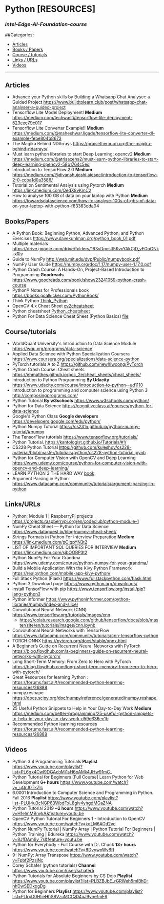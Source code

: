 # Python [RESOURCES]
### *Intel-Edge-AI-Foundation-course*

##Categories:
* [Articles](#Articles)
* [Books / Papers](#BooksPapers)
* [Course / tutorials](#Coursetutorials)
* [Links / URLs](#LinksURLs)
* [Videos](#Videos)
---

## Articles
* Advance your Python skills by Building a Whatsapp Chat Analyser: a Guided Project https://www.buildtolearn.club/post/whatsapp-chat-analyser-a-guided-project
* Tensorflow Lite Model Deployment! **Medium** https://medium.com/techwasti/tensorflow-lite-deployment-523eec79c017
* Tensorflow Lite Converter Example!! **Medium** https://medium.com/@maheshwar.ligade/tensorflow-lite-converter-dl-example-febe804b8673
* The Magika Behind NDArrays https://praisethemoon.org/the-magika-behind-ndarrays/
* Must learn python libraries to start Deep Learning: opencv2 **Medium** https://medium.com/@atrisaxena2/must-learn-python-libraries-to-start-deep-learning-opencv2-58b1764c5ed
* Introduction to TensorFlow 2.0 **Medium** https://medium.com/@divanshujoshi.aiesec/introduction-to-tensorflow-2-0-ccba1d0a3586/
* Tutorial on Sentimental Analysis using Pytorch **Medium** https://link.medium.com/QedX8vKmC2
* How to analyse 100 GB of data on your laptop with Python **Medium** https://towardsdatascience.com/how-to-analyse-100s-of-gbs-of-data-on-your-laptop-with-python-f83363dda94

## Books/Papers
* A Python Book: Beginning Python, Advanced Python, and Python Exercises https://www.davekuhlman.org/python_book_01.pdf
* Multiple materials https://drive.google.com/drive/folders/163vDpcslt5KvcYAkCjD_yFOoGNk-xRIv
* Guide to NumPy http://web.mit.edu/dvp/Public/numpybook.pdf
* NumPy User Guide https://numpy.org/doc/1.17/numpy-user-1.17.0.pdf
* Python Crash Course: A Hands-On, Project-Based Introduction to Programming **Goodreads** https://www.goodreads.com/book/show/23241059-python-crash-course
* Python® Notes for Professionals book https://books.goalkicker.com/PythonBook/
* Think Python [Think_Python](books/Think_Python.pdf)
* OpenCV 4.x Cheat Sheet [cv2cheatsheet](books/cv2cheatsheet.pdf)
* Python cheatsheet [Python_cheatsheet](books/Python_cheatsheet.pdf)
* Python For Data Science Cheat Sheet (Python Basics) [file](books/PythonForDataScience.pdf)

## Course/tutorials
* WorldQuant University's Introduction to Data Science Module https://wqu.org/programs/data-science
* Applied Data Science with Python Specialization Coursera https://www.coursera.org/specializations/data-science-python
* PyTorch tutorials A to Z https://github.com/newhiwoong/PyTorch
* Python Crash Course: Cheat sheets https://ehmatthes.github.io/pcc_2e/cheat_sheets/cheat_sheets/
* Introduction to Python Programming **By Udacity** https://www.udacity.com/course/introduction-to-python--ud1110
* Introduction to programming and computer science using Python 3 http://composingprograms.com/
* Python Tutorial **By w3schools** https://www.w3schools.com/python/
* Python for Data Science https://cognitiveclass.ai/courses/python-for-data-science
* Google's Python Class **Google developers** https://developers.google.com/edu/python/
* Python Numpy Tutorial https://cs231n.github.io/python-numpy-tutorial/#numpy
* The TensorFlow tutorials https://www.tensorflow.org/tutorials/
* Python Tutorial. https://kantologist.github.io/Tutorials/#!/
* CS228 Python Tutorial https://github.com/kuleshov/cs228-material/blob/master/tutorials/python/cs228-python-tutorial.ipynb
* Python for Computer Vision with OpenCV and Deep Learning https://www.udemy.com/course/python-for-computer-vision-with-opencv-and-deep-learning/
* LEARN PYTHON 3 THE HARD WAY [book](books/learn-python3-the-hard-way-jul-4-2017.pdf)
* Argument Parsing in Python https://www.datacamp.com/community/tutorials/argument-parsing-in-python

## Links/URLs
* Python: Module 1 | RaspberryPi projects https://projects.raspberrypi.org/en/codeclub/python-module-1
* NumPy Cheat Sheet — Python for Data Science https://www.dataquest.io/blog/numpy-cheat-sheet/
* Strings Formats in Python For Interview Preparation **Medium** https://link.medium.com/pOiqpYN3t2
* LIST OF IMPORTANT SQL QUERIES FOR INTERVIEW **Medium** https://link.medium.com/sjbOOBP3t2
* Python NumPy For Your Grandma https://www.udemy.com/course/python-numpy-for-your-grandma/
* Build a Mobile Application With the Kivy Python Framework https://realpython.com/mobile-app-kivy-python/
* Full Stack Python (Flask) https://www.fullstackpython.com/flask.html
* Python 3 Download page https://www.python.org/downloads/
* Install TensorFlow with pip https://www.tensorflow.org/install/pip?lang=python3
* Python informer https://www.pythoninformer.com/python-libraries/numpy/index-and-slice/
* Convolutional Neural Network (CNN) https://www.tensorflow.org/tutorials/images/cnn
    - https://colab.research.google.com/github/tensorflow/docs/blob/master/site/en/tutorials/images/cnn.ipynb
* Convolutional Neural Networks with TensorFlow https://www.datacamp.com/community/tutorials/cnn-tensorflow-python
* TORCH.ONNX https://pytorch.org/docs/stable/onnx.html
* A Beginner’s Guide on Recurrent Neural Networks with PyTorch https://blog.floydhub.com/a-beginners-guide-on-recurrent-neural-networks-with-pytorch/
* Long Short-Term Memory: From Zero to Hero with PyTorch https://blog.floydhub.com/long-short-term-memory-from-zero-to-hero-with-pytorch/
* Great Resources for learning Python : https://forums.fast.ai/t/recommended-python-learning-resources/26888
* numpy.reshape https://docs.scipy.org/doc/numpy/reference/generated/numpy.reshape.html
* 25 Useful Python Snippets to Help in Your Day-to-Day Work **Medium** https://medium.com/better-programming/25-useful-python-snippets-to-help-in-your-day-to-day-work-d59c636ec1b
* Recommended Python learning resources https://forums.fast.ai/t/recommended-python-learning-resources/26888

## Videos
* Python 3.4 Programming Tutorials **Playlist** https://www.youtube.com/playlist?list=PL6gx4Cwl9DGAcbMi1sH6oAMk4JHw91mC_
* Python Tutorial for Beginners [Full Course] Learn Python for Web Development **6+ hours** https://www.youtube.com/watch?v=_uQrJ0TkZlc
* 6.0001 Introduction to Computer Science and Programming in Python. Fall 2016 **Playlist** https://www.youtube.com/playlist?list=PLUl4u3cNGP63WbdFxL8giv4yhgdMGaZNA
* Python Tutorial 2019 **~2 hours** https://www.youtube.com/watch?v=H1elmMBnykA&feature=youtu.be
* OpenCV Python Tutorial For Beginners 1 - Introduction to OpenCV https://www.youtube.com/watch?v=kdLM6AOd2vc
* Python NumPy Tutorial | NumPy Array | Python Tutorial For Beginners | Python Training | Edureka https://www.youtube.com/watch?v=8JfDAm9y_7s&feature=youtu.be
* Python for Everybody - Full Course with Dr. Chuck **13+ hours** https://www.youtube.com/watch?v=8DvywoWv6fI
* 9- NumPy: Array Transpose https://www.youtube.com/watch?v=Fpbf2PzsiNc
* Corey Schafer (python tutorials) **Channel** https://www.youtube.com/user/schafer5
* Python Tutorials for Absolute Beginners by CS Dojo **Playlist** https://www.youtube.com/playlist?list=PLBZBJbE_rGRWeh5mIBhD-hhDwSEDxogDg
* Python for Beginners **Playlist** https://www.youtube.com/playlist?list=PLlrxD0HtieHhS8VzuMCfQD4uJ9yne1mE6
